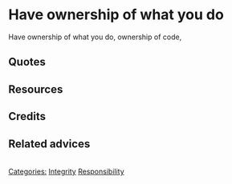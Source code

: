 # Have ownership of what you do

Have ownership of what you do, ownership of code,

## Quotes

## Resources

## Credits

## Related advices

<br/>[Categories:](../Categories/index.md) [Integrity](../Categories/Integrity.md) [Responsibility](../Categories/Responsibility.md)